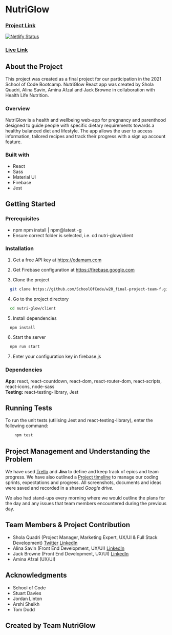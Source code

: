 # NutriGlow

### [Project Link](https://github.com/SchoolOfCode/w20_final-project-team-f)
<!-- 
[![Netlify Status](https://api.netlify.com/api/v1/badges/8566414f-0e79-481b-9c87-7275d2f62e34/deploy-status)](https://app.netlify.com/sites/nutri-glow/deploys) -->
[![Netlify Status](https://api.netlify.com/api/v1/badges/39b8c826-bc21-4250-a19a-d1e6518c7b75/deploy-status)](https://app.netlify.com/sites/nutriglow/deploys)

<!-- ### [Live Link](https://nutri-glow.netlify.app/) -->
### [Live Link](https://nutriglow.netlify.app/)

## About the Project

This project was created as a final project for our participation in the 2021 School of Code Bootcamp. NutriGlow React app was created by Shola Quadri, Alina Savin, Amina Afzal and Jack Browne in collaboration with Health Life Nutrition.

### Overview

NutriGlow is a health and wellbeing web-app for pregnancy and parenthood designed to guide people with specific dietary requirements towards a healthy balanced diet and lifestyle. The app allows the user to access information, tailored recipes and track their progress with a sign up account feature.

### Built with

- React
- Sass
- Material UI
- Firebase
- Jest

## Getting Started

### Prerequisites

- npm
  npm install | npm@latest -g
- Ensure correct folder is selected, i.e. cd nutri-glow/client

### Installation

1. Get a free API key at https://edamam.com
2. Get Firebase configuration at https://firebase.google.com

3. Clone the project

```bash
  git clone https://github.com/SchoolOfCode/w20_final-project-team-f.git
```

4. Go to the project directory

```bash
  cd nutri-glow/client
```

5. Install dependencies

```bash
  npm install
```

6. Start the server

```bash
  npm run start
```

7. Enter your configuration key in firebase.js

### Dependencies

**App:** react, react-countdown, react-dom, react-router-dom, react-scripts, react-icons, node-sass  
**Testing:** react-testing-library, Jest

## Running Tests

To run the unit tests (utilising Jest and react-testing-library), enter the following command:

```bash
    npm test
```

## Project Management and Understanding the Problem

We have used [Trello](https://trello.com/b/upYLypOD/team-f-final-project) and **Jira** to define and keep track of epics and team progress. We have also outlined a [Project timeline](https://docs.google.com/spreadsheets/d/1xzCqbwaTbaTGuGkP9K4_n0n45luToIkwK0QMOIoKTI4/edit#gid=0) to manage our coding sprints, expectations and progress. All screenshots, documents and ideas were saved and recorded in a shared _Google drive_.

We also had stand-ups every morning where we would outline the plans for the day and any issues that team members encountered during the previous day.



## Team Members & Project Contribution

- Shola Quadri (Project Manager, Marketing Expert, UX/UI & Full Stack Development) [Twitter](https://twitter.com/codewurld1) [LinkedIn](linkedin.com/in/shola-quadri-bb6797205/)
- Alina Savin (Front End Development, UX/UI) [LinkedIn](https://www.linkedin.com/in/alina-savin-40142982/)
- Jack Browne (Front End Development, UX/UI) [LinkedIn](https://www.linkedin.com/in/jack-b-618710141/)
- Amina Afzal (UX/UI)

## Acknowledgments

- School of Code
- Stuart Davies
- Jordan Linton
- Arshi Sheikh
- Tom Dodd

## Created by Team NutriGlow

